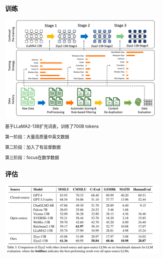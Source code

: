 ## 训练

![](img/Pasted%20image%2020231121101957.png)

基于LLaMA2-13B扩充词表，训练了700B tokens

第一阶段：大量高质量中英文数据

第二阶段：加入了有监督数据

第三阶段：focus在数学数据

## 评估

![](img/Pasted%20image%2020231121102555.png)

